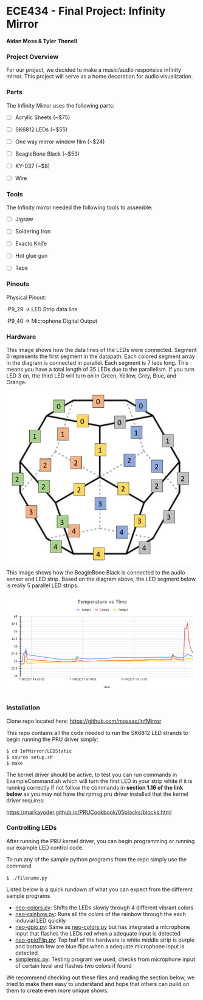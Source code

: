 # ECE434 - Final Project: Infinity Mirror

**Aidan Moss & Tyler Thenell**



### Project Overview

For our project, we decided to make a music/audio responsive infinity mirror. This project will serve as a home decoration for audio visualization. 



### Parts

The Infinity Mirror uses the following parts:

- [ ] Acrylic Sheets (~$75)
- [ ] SK6812 LEDs (~$55)
- [ ] One way mirror window film (~$24)
- [ ] BeagleBone Black (~$53)
- [ ] KY-037 (~$8)
- [ ] Wire



### Tools

The Infinity mirror needed the following tools to assemble:

- [ ] Jigsaw
- [ ] Soldering Iron
- [ ] Exacto Knife
- [ ] Hot glue gun
- [ ] Tape



### Pinouts

Physical Pinout:

·P9_29 → LED Strip data line

·P9_40 → Microphone Digital Output



### Hardware

This image shows how the data lines of the LEDs were connected. Segment 0 represents the first segment in the datapath. Each colored segment array in the diagram is connected in parallel. Each segment is 7 leds long. This means you have a total length of 35 LEDs due to the parallelism. If you turn LED 3 on, the third LED will turn on in Green, Yellow, Grey, Blue, and Orange.

![Screenshot](LED-Schematic.png)

This image shows how the BeagleBone Black is connected to the audio sensor and LED strip. Based on the diagram above, the LED segment below is really 5 parallel LED strips. 

![alt text](https://github.com/theneltj/Embedded-Linux/blob/master/hw09/TempLog.png?raw=true)

### Installation

Clone repo located here:  https://github.com/mossac/InfMirror

This repo contains all the code needed to run the SK6812 LED strands to begin running the PRU driver simply:

```shell
$ cd InfMirror/LEDStatic
$ source setup.sh
$ make
```

The kernel driver should be active, to test you can run commands in ExampleCommand.sh which will turn the first LED in your strip white if it is running correctly if not follow the commands in **section 1.16 of the link below** as you may not have the rpmsg.pru driver installed that the kernel driver requires:

https://markayoder.github.io/PRUCookbook/05blocks/blocks.html



### Controlling LEDs

After running the PRU kernel driver, you can begin programming or running our example LED control code. 

To run any of the sample python programs from the repo simply use the command

`$ ./filename.py`

Listed below is a quick rundown of what you can expect from the different sample programs

- [neo-colors.py](http://neo-colors.py/): Shifts the LEDs slowly through 4 different vibrant colors
- [neo-rainbow.py](http://neo-rainbow.py/): Runs all the colors of the rainbow through the each induvial LED quickly
- [neo-gpio.py](http://neo-gpio.py/): Same as [neo-colors.py](http://neo-colors.py/) but has integrated a microphone input that flashes the LEDs red when a adequate input is detected
- [neo-gpioFlip.py](http://neo-gpioflip.py/): Top half of the hardware is white middle strip is purple and bottom few are blue flips when a adequate microphone input is detected
- [simplemic.py](http://simplemic.py/): Testing program we used, checks from microphone input of certain level and flashes two colors if found

We recommend checking out these files and reading the section below, we tried to make them easy to understand and hope that others can build on them to create even more unique shows.







